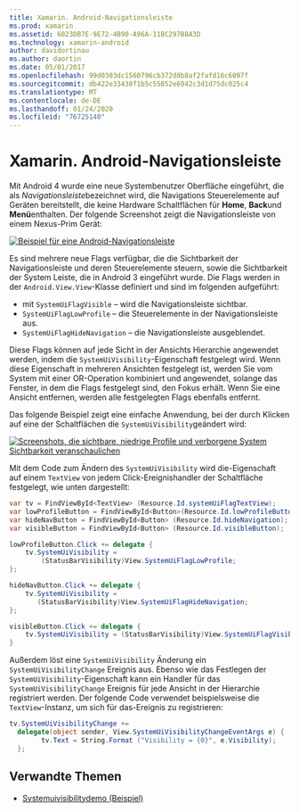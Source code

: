 ```yaml
---
title: Xamarin. Android-Navigationsleiste
ms.prod: xamarin
ms.assetid: 6023DB7E-9E72-4B90-A96A-11BC297B8A3D
ms.technology: xamarin-android
author: davidortinau
ms.author: daortin
ms.date: 05/01/2017
ms.openlocfilehash: 99d0303dc1560796cb372d0b8af2fafd16c6097f
ms.sourcegitcommit: db422e33438f1b5c55852e6942c3d1d75dc025c4
ms.translationtype: MT
ms.contentlocale: de-DE
ms.lasthandoff: 01/24/2020
ms.locfileid: "76725140"
---
```

# <a name="xamarinandroid-navigation-bar"></a>Xamarin. Android-Navigationsleiste

Mit Android 4 wurde eine neue Systembenutzer Oberfläche eingeführt, die als *Navigationsleiste*bezeichnet wird, die Navigations Steuerelemente auf Geräten bereitstellt, die keine Hardware Schaltflächen für **Home**, **Back**und **Menü**enthalten.
Der folgende Screenshot zeigt die Navigationsleiste von einem Nexus-Prim Gerät:

 [![Beispiel für eine Android-Navigationsleiste](navigation-bar-images/19-navbar.png)](navigation-bar-images/19-navbar.png#lightbox)

Es sind mehrere neue Flags verfügbar, die die Sichtbarkeit der Navigationsleiste und deren Steuerelemente steuern, sowie die Sichtbarkeit der System Leiste, die in Android 3 eingeführt wurde. Die Flags werden in der `Android.View.View`-Klasse definiert und sind im folgenden aufgeführt:

- mit `SystemUiFlagVisible` &ndash; wird die Navigationsleiste sichtbar.
- `SystemUiFlagLowProfile` &ndash; die Steuerelemente in der Navigationsleiste aus.
- `SystemUiFlagHideNavigation` &ndash; die Navigationsleiste ausgeblendet.

Diese Flags können auf jede Sicht in der Ansichts Hierarchie angewendet werden, indem die `SystemUiVisibility`-Eigenschaft festgelegt wird. Wenn diese Eigenschaft in mehreren Ansichten festgelegt ist, werden Sie vom System mit einer OR-Operation kombiniert und angewendet, solange das Fenster, in dem die Flags festgelegt sind, den Fokus erhält. Wenn Sie eine Ansicht entfernen, werden alle festgelegten Flags ebenfalls entfernt.

Das folgende Beispiel zeigt eine einfache Anwendung, bei der durch Klicken auf eine der Schaltflächen die `SystemUiVisibility`geändert wird:

 [![Screenshots, die sichtbare, niedrige Profile und verborgene System Sichtbarkeit veranschaulichen](navigation-bar-images/18-systemuivisibility.png)](navigation-bar-images/18-systemuivisibility.png#lightbox)

Mit dem Code zum Ändern des `SystemUiVisibility` wird die-Eigenschaft auf einem `TextView` von jedem Click-Ereignishandler der Schaltfläche festgelegt, wie unten dargestellt:

```csharp
var tv = FindViewById<TextView> (Resource.Id.systemUiFlagTextView);
var lowProfileButton = FindViewById<Button>(Resource.Id.lowProfileButton);
var hideNavButton = FindViewById<Button> (Resource.Id.hideNavigation);
var visibleButton = FindViewById<Button> (Resource.Id.visibleButton);

lowProfileButton.Click += delegate {
    tv.SystemUiVisibility =
        (StatusBarVisibility)View.SystemUiFlagLowProfile;
};

hideNavButton.Click += delegate {
    tv.SystemUiVisibility =
       (StatusBarVisibility)View.SystemUiFlagHideNavigation;        
};

visibleButton.Click += delegate {
    tv.SystemUiVisibility = (StatusBarVisibility)View.SystemUiFlagVisible;
}
```

Außerdem löst eine `SystemUiVisibility` Änderung ein `SystemUiVisibilityChange` Ereignis aus. Ebenso wie das Festlegen der `SystemUiVisibility`-Eigenschaft kann ein Handler für das `SystemUiVisibilityChange` Ereignis für jede Ansicht in der Hierarchie registriert werden. Der folgende Code verwendet beispielsweise die `TextView`-Instanz, um sich für das-Ereignis zu registrieren:

```csharp
tv.SystemUiVisibilityChange +=
  delegate(object sender, View.SystemUiVisibilityChangeEventArgs e) {
        tv.Text = String.Format ("Visibility = {0}", e.Visibility);
  };
```

## <a name="related-links"></a>Verwandte Themen

- [Systemuivisibilitydemo (Beispiel)](https://docs.microsoft.com/samples/xamarin/monodroid-samples/systemuivisibilitydemo)
